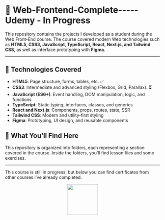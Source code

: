 # 🚀 Web-Frontend-Complete-----Udemy - In Progress

This repository contains the projects I developed as a student during the Web Front-End course. The course covered modern Web technologies such as **HTML5, CSS3, JavaScript, TypeScript, React, Next.js, and Tailwind CSS**, as well as interface prototyping with **Figma**.

---

## 📘 Technologies Covered

* **HTML5**: Page structure, forms, tables, etc. ✅
* **CSS3**: Intermediate and advanced styling (Flexbox, Grid, Parallax). ⏳
* **JavaScript (ES6+)**: Event handling, DOM manipulation, logic, and functions
* **TypeScript**: Static typing, interfaces, classes, and generics
* **React and Next.js**: Components, props, routes, state, SSR
* **Tailwind CSS**: Modern and utility-first styling
* **Figma**: Prototyping, UI design, and reusable components

## 🧠 What You’ll Find Here

This repository is organized into folders, each representing a section covered in the course. Inside the folders, you’ll find lesson files and some exercises.

---

This course is still in progress, but below you can find certificates from other courses I’ve already completed.


<div align="center">
  
<a href="https://github.com/brunomartins009/brunomartins009/tree/main/Certificados">
  <img src="https://img.shields.io/badge/Certificates-blue" style="width: 100px;" />
</a>

</div>
